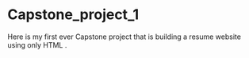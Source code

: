 # Capstone_project_1
Here is my first ever Capstone project that is building a resume website using only HTML .
